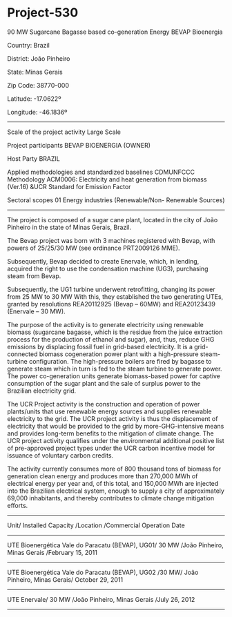 # Project-530
90 MW Sugarcane Bagasse based co-generation Energy BEVAP Bioenergia

Country: Brazil

District: João Pinheiro

State: Minas Gerais

Zip Code: 38770-000

Latitude: -17.0622º

Longitude: -46.1836º 
_____________
Scale of the project activity Large Scale

Project participants
BEVAP BIOENERGIA (OWNER)

Host Party BRAZIL

Applied methodologies and standardized baselines
CDMUNFCCC Methodology ACM0006:
Electricity and heat generation from biomass
(Ver.16) &UCR Standard for Emission Factor

Sectoral scopes 01 Energy industries (Renewable/Non- Renewable
Sources)
__________
The project is composed of a sugar cane plant, located in the city of João Pinheiro in the state of Minas Gerais,
Brazil.

The Bevap project was born with 3 machines registered with Bevap, with powers of 25/25/30 MW
(see ordinance PRT2009126 MME).

Subsequently, Bevap decided to create Enervale, which, in lending, acquired the right to use the
condensation machine (UG3), purchasing steam from Bevap.

Subsequently, the UG1 turbine underwent retrofitting, changing its power from 25 MW to 30 MW
With this, they established the two generating UTEs, granted by resolutions REA20112925 (Bevap
– 60MW) and REA20123439 (Enervale – 30 MW).

The purpose of the activity is to generate electricity using renewable biomass (sugarcane bagasse,
which is the residue from the juice extraction process for the production of ethanol and sugar), and,
thus, reduce GHG emissions by displacing fossil fuel in grid-based electricity.
It is a grid-connected biomass cogeneration power plant with a high-pressure steam-turbine
configuration. The high-pressure boilers are fired by bagasse to generate steam which in turn is fed
to the steam turbine to generate power. The power co-generation units generate biomass-based power
for captive consumption of the sugar plant and the sale of surplus power to the Brazilian electricity
grid.

The UCR Project activity is the construction and operation of power plants/units that use renewable
energy sources and supplies renewable electricity to the grid. The UCR project activity is thus the
displacement of electricity that would be provided to the grid by more-GHG-intensive means and
provides long-term benefits to the mitigation of climate change. The UCR project activity qualifies
under the environmental additional positive list of pre-approved project types under the UCR carbon
incentive model for issuance of voluntary carbon credits.

The activity currently consumes more of 800 thousand tons of biomass for generation clean energy
and produces more than 270,000 MWh of electrical energy per year and, of this total, and 150,000
MWh are injected into the Brazilian electrical system, enough to supply a city of approximately
69,000 inhabitants, and thereby contributes to climate change mitigation efforts.

________________
Unit/ Installed Capacity /Location /Commercial Operation Date
________________
UTE Bioenergética Vale do Paracatu (BEVAP), UG01/ 30 MW /João Pinheiro, Minas Gerais /February 15, 2011
_________
UTE Bioenergética Vale do Paracatu (BEVAP), UG02 /30 MW/ João Pinheiro, Minas Gerais/ October 29, 2011
________________
UTE Enervale/ 30 MW /João Pinheiro, Minas Gerais /July 26, 2012
_______________

